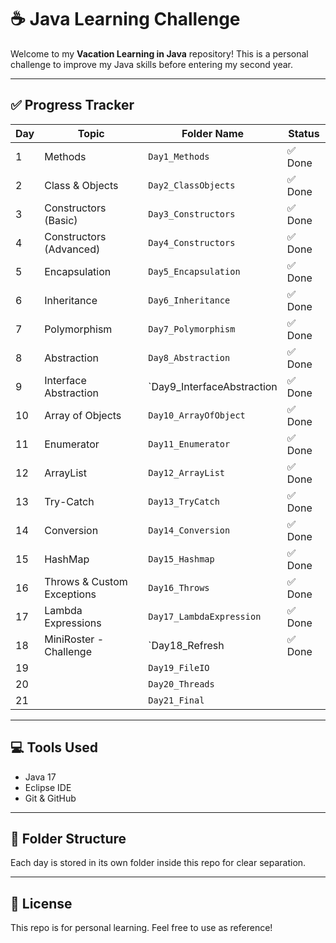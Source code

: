 # ☕️ Java Learning Challenge

Welcome to my **Vacation Learning in Java** repository! This is a personal challenge to improve my Java skills before entering my second year. 

---

## ✅ Progress Tracker

| Day  | Topic                     | Folder Name               | Status   |
|------|---------------------------|---------------------------|----------|
| 1    | Methods                   | `Day1_Methods`            | ✅ Done  |
| 2    | Class & Objects           | `Day2_ClassObjects`       | ✅ Done  |
| 3    | Constructors (Basic)      | `Day3_Constructors`       | ✅ Done  |
| 4    | Constructors (Advanced)   | `Day4_Constructors`       | ✅ Done  |
| 5    | Encapsulation             | `Day5_Encapsulation`      | ✅ Done  |
| 6    | Inheritance               | `Day6_Inheritance`        | ✅ Done  |
| 7    | Polymorphism              | `Day7_Polymorphism`       | ✅ Done  |
| 8    | Abstraction               | `Day8_Abstraction`        | ✅ Done  |
| 9    | Interface Abstraction     | `Day9_InterfaceAbstraction| ✅ Done  |
| 10   | Array of Objects          | `Day10_ArrayOfObject`     | ✅ Done  |
| 11   | Enumerator                | `Day11_Enumerator`        | ✅ Done  |
| 12   | ArrayList                 | `Day12_ArrayList`         | ✅ Done  |
| 13   | Try-Catch                 | `Day13_TryCatch`          | ✅ Done  |
| 14   | Conversion                | `Day14_Conversion`        | ✅ Done  |
| 15   | HashMap                   | `Day15_Hashmap`           | ✅ Done  |
| 16   | Throws & Custom Exceptions| `Day16_Throws`            | ✅ Done  |
| 17   | Lambda Expressions        | `Day17_LambdaExpression`  | ✅ Done  |
| 18   | MiniRoster - Challenge    | `Day18_Refresh            | ✅ Done  |
| 19   |                           | `Day19_FileIO`            |          |
| 20   |                           | `Day20_Threads`           |          |
| 21   |                           | `Day21_Final`             |          |

---

## 💻 Tools Used

- Java 17
- Eclipse IDE
- Git & GitHub

---

## 📁 Folder Structure

Each day is stored in its own folder inside this repo for clear separation.

---

## 📌 License

This repo is for personal learning. Feel free to use as reference!

